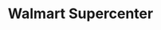 ---
title: "Walmart Supercenter"
url: /albuquerque/walmart-supercenter-eubank-boulevard-northeast/
shop: supermarket
---